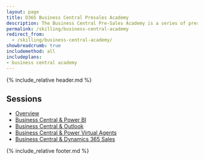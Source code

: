 ```yaml
---
layout: page
title: D365 Business Central Presales Academy
description: The Business Central Pre-Sales Academy is a series of presentations combined with hands-on materials designed to upskill individuals who are responsible for preparing and delivering Business Central software demonstrations. Demos and the accompanying hands-on labs cover topics which integrate Business Central to Microsoft Outlook, Microsoft Excel, Microsoft Word, Mobile experience, Power Platform (PowerApps, Power Automate, Power BI and Power Virtual Agent) and Dynamics 365 Sales. All content contains the latest features based on the most recent release.
permalink: /skilling/business-central-academy
redirect_from:
  - /skilling/business-central-academy/
showbreadcrumb: true
includemethod: all
includeplans:
- business central academy
---
```


{% include_relative header.md %}

## Sessions
* [Overview](/PartnerResources/skilling/business-central-academy)
* [Business Central & Power BI](/PartnerResources/skilling/business-central-academy-powerbi)
* [Business Central & Outlook](/PartnerResources/skilling/business-central-academy-outlook)
* [Business Central & Power Virtual Agents](/PartnerResources/skilling/business-central-academy-pva)
* [Business Central & Dynamics 365 Sales](/PartnerResources/skilling/business-central-academy-d365)

{% include_relative footer.md %}
